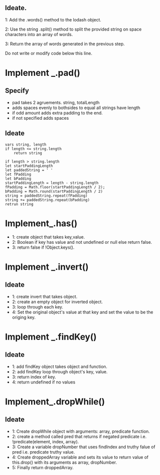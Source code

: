 ## Ideate.

1: Add the .words() method to the lodash object.

2: Use the string .split() method to split the provided string on space characters into an array of words.

3: Return the array of words generated in the previous step.

Do not write or modify code below this line.

# Implement \_.pad()

## Specify

- pad takes 2 agruements. string, totalLength
- adds spaces evenly to bothsides to equal all strings have length
- if odd amount adds extra padding to the end.
- if not specified adds spaces

## Ideate

```
vars string, length
if length <= string.length
    return string

if length > string.length
let startPaddingLength
let paddedString = ' '
let fPadding
let bPadding
startPaddingLength = length - string.length
fPadding = Math.floor(startPaddingLength / 2);
bPadding = Math.round(startPaddingLength / 2)
string = paddedString.repeat(fPadding)
string += paddedString.repeat(bPadding)
retrun string

```

# Implement\_.has()

- 1: create object that takes key,value.
- 2: Boolean if key has value and not undefined or null else return false.
- 3: return false if !Object.keys().

# Implement \_.invert()

## Ideate

- 1: create invert that takes object.
- 2: create an empty object for inverted object.
- 3: loop through each key.
- 4: Set the original object's value at that key and set the value to be the origing key.

# Implement \_.findKey()

## Ideate

- 1: add findKey object takes object and function.
- 2: add findKey loop through object's key, value.
- 3: return index of key.
- 4: return undefined if no values

# Implement\_.dropWhile()

## Ideate

- 1: Create dropWhile object with arguments: array, predicate function.
- 2: create a method called pred that returns if negated predicate i.e. !predicate(element, index, array).
- 3: Create a variable dropNumber that uses findIndex and truthy falue of pred i.e. predicate truthy value.
- 4: Create droppedArray variable and sets its value to return value of this.drop() with its arguments as array, dropNumber.
- 5: Finally return droppedArray.
